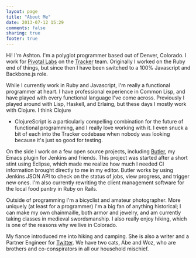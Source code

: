 ```yaml
---
layout: page
title: "About Me"
date: 2013-07-12 15:29
comments: false
sharing: true
footer: true
---
```


Hi! I'm Ashton. I'm a polyglot programmer based out of Denver,
Colorado. I work for [Pivotal Labs](http://www.pivotallabs.com) on the
[Tracker](http://www.pivotaltracker.com) team. Originally I worked on
the Ruby end of things, but since then I have been switched to a 100%
Javascript and Backbone.js role.

While I currently work in Ruby and Javascript, I'm really a functional
programmer at heart. I have professional experience in Common Lisp, and
have played with every functional language I've come across. Previously
I played around with Lisp, Haskell, and Erlaing, but these days I mostly
work with Clojure. I think Clojure
+ ClojureScript is a particularly compelling combination for the future
of functional programming, and I really love working with it. I even
snuck a bit of each into the Tracker codebase when nobody was looking
because it's just so good for testing.

On the side I work on a few open source projects, including
[Butler](https://github.com/AshtonKem/Butler), my Emacs plugin for
Jenkins and friends. This project was started after a short stint
using Eclipse, which made me realize how much I needed CI information
brought directly to me in my editor. Butler works by using Jenkins JSON
API to check on the status of jobs, view progress, and trigger new ones.
I'm also currently rewriting the client management software for the local
food pantry in Ruby on Rails.

Outside of programming I'm a bicyclist and amateur photographer. More
uniquely (at least for a programmer) I'm a big fan of anything
historical; I can make my own chainmaille, both armor and jewelry, and
am currently taking classes in medieval swordsmanship. I also really
enjoy hiking, which is one of the reasons why we live in Colorado.

My fiance introduced me into hiking and camping. She is also a writer
and a Partner Engineer for [Twitter](http://www.twitter.com). We have
two cats, Abe and Woz, who are brothers and co-conspirators in all our
household mischief.
